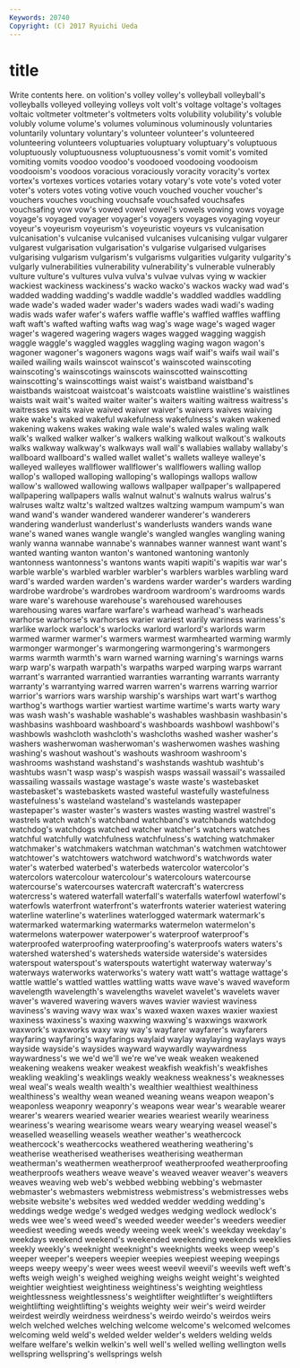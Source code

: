 ```yaml
---
Keywords: 20740 
Copyright: (C) 2017 Ryuichi Ueda
---
```


# title

Write contents here.
on volition's volley volley's volleyball volleyball's volleyballs volleyed
volleying volleys volt volt's voltage voltage's voltages voltaic voltmeter voltmeter's
voltmeters volts volubility volubility's voluble volubly volume volume's volumes voluminous
voluminously voluntaries voluntarily voluntary voluntary's volunteer volunteer's volunteered volunteering volunteers
voluptuaries voluptuary voluptuary's voluptuous voluptuously voluptuousness voluptuousness's vomit vomit's vomited
vomiting vomits voodoo voodoo's voodooed voodooing voodooism voodooism's voodoos voracious
voraciously voracity voracity's vortex vortex's vortexes vortices votaries votary votary's
vote vote's voted voter voter's voters votes voting votive vouch
vouched voucher voucher's vouchers vouches vouching vouchsafe vouchsafed vouchsafes vouchsafing
vow vow's vowed vowel vowel's vowels vowing vows voyage voyage's
voyaged voyager voyager's voyagers voyages voyaging voyeur voyeur's voyeurism voyeurism's
voyeuristic voyeurs vs vulcanisation vulcanisation's vulcanise vulcanised vulcanises vulcanising vulgar
vulgarer vulgarest vulgarisation vulgarisation's vulgarise vulgarised vulgarises vulgarising vulgarism vulgarism's
vulgarisms vulgarities vulgarity vulgarity's vulgarly vulnerabilities vulnerability vulnerability's vulnerable vulnerably
vulture vulture's vultures vulva vulva's vulvae vulvas vying w wackier
wackiest wackiness wackiness's wacko wacko's wackos wacky wad wad's wadded
wadding wadding's waddle waddle's waddled waddles waddling wade wade's waded
wader wader's waders wades wadi wadi's wading wadis wads wafer
wafer's wafers waffle waffle's waffled waffles waffling waft waft's wafted
wafting wafts wag wag's wage wage's waged wager wager's wagered
wagering wagers wages wagged wagging waggish waggle waggle's waggled waggles
waggling waging wagon wagon's wagoner wagoner's wagoners wagons wags waif
waif's waifs wail wail's wailed wailing wails wainscot wainscot's wainscoted
wainscoting wainscoting's wainscotings wainscots wainscotted wainscotting wainscotting's wainscottings waist waist's
waistband waistband's waistbands waistcoat waistcoat's waistcoats waistline waistline's waistlines waists
wait wait's waited waiter waiter's waiters waiting waitress waitress's waitresses
waits waive waived waiver waiver's waivers waives waiving wake wake's
waked wakeful wakefulness wakefulness's waken wakened wakening wakens wakes waking
wale wale's waled wales waling walk walk's walked walker walker's
walkers walking walkout walkout's walkouts walks walkway walkway's walkways wall
wall's wallabies wallaby wallaby's wallboard wallboard's walled wallet wallet's wallets
walleye walleye's walleyed walleyes wallflower wallflower's wallflowers walling wallop wallop's
walloped walloping walloping's wallopings wallops wallow wallow's wallowed wallowing wallows
wallpaper wallpaper's wallpapered wallpapering wallpapers walls walnut walnut's walnuts walrus
walrus's walruses waltz waltz's waltzed waltzes waltzing wampum wampum's wan
wand wand's wander wandered wanderer wanderer's wanderers wandering wanderlust wanderlust's
wanderlusts wanders wands wane wane's waned wanes wangle wangle's wangled
wangles wangling waning wanly wanna wannabe wannabe's wannabes wanner wannest
want want's wanted wanting wanton wanton's wantoned wantoning wantonly wantonness
wantonness's wantons wants wapiti wapiti's wapitis war war's warble warble's
warbled warbler warbler's warblers warbles warbling ward ward's warded warden
warden's wardens warder warder's warders warding wardrobe wardrobe's wardrobes wardroom
wardroom's wardrooms wards ware ware's warehouse warehouse's warehoused warehouses warehousing
wares warfare warfare's warhead warhead's warheads warhorse warhorse's warhorses warier
wariest warily wariness wariness's warlike warlock warlock's warlocks warlord warlord's
warlords warm warmed warmer warmer's warmers warmest warmhearted warming warmly
warmonger warmonger's warmongering warmongering's warmongers warms warmth warmth's warn warned
warning warning's warnings warns warp warp's warpath warpath's warpaths warped
warping warps warrant warrant's warranted warrantied warranties warranting warrants warranty
warranty's warrantying warred warren warren's warrens warring warrior warrior's warriors
wars warship warship's warships wart wart's warthog warthog's warthogs wartier
wartiest wartime wartime's warts warty wary was wash wash's washable
washable's washables washbasin washbasin's washbasins washboard washboard's washboards washbowl washbowl's
washbowls washcloth washcloth's washcloths washed washer washer's washers washerwoman washerwoman's
washerwomen washes washing washing's washout washout's washouts washroom washroom's washrooms
washstand washstand's washstands washtub washtub's washtubs wasn't wasp wasp's waspish
wasps wassail wassail's wassailed wassailing wassails wastage wastage's waste waste's
wastebasket wastebasket's wastebaskets wasted wasteful wastefully wastefulness wastefulness's wasteland wasteland's
wastelands wastepaper wastepaper's waster waster's wasters wastes wasting wastrel wastrel's
wastrels watch watch's watchband watchband's watchbands watchdog watchdog's watchdogs watched
watcher watcher's watchers watches watchful watchfully watchfulness watchfulness's watching watchmaker
watchmaker's watchmakers watchman watchman's watchmen watchtower watchtower's watchtowers watchword watchword's
watchwords water water's waterbed waterbed's waterbeds watercolor watercolor's watercolors watercolour
watercolour's watercolours watercourse watercourse's watercourses watercraft watercraft's watercress watercress's watered
waterfall waterfall's waterfalls waterfowl waterfowl's waterfowls waterfront waterfront's waterfronts waterier
wateriest watering waterline waterline's waterlines waterlogged watermark watermark's watermarked watermarking
watermarks watermelon watermelon's watermelons waterpower waterpower's waterproof waterproof's waterproofed waterproofing
waterproofing's waterproofs waters waters's watershed watershed's watersheds waterside waterside's watersides
waterspout waterspout's waterspouts watertight waterway waterway's waterways waterworks waterworks's watery
watt watt's wattage wattage's wattle wattle's wattled wattles wattling watts
wave wave's waved waveform wavelength wavelength's wavelengths wavelet wavelet's wavelets
waver waver's wavered wavering wavers waves wavier waviest waviness waviness's
waving wavy wax wax's waxed waxen waxes waxier waxiest waxiness
waxiness's waxing waxwing waxwing's waxwings waxwork waxwork's waxworks waxy way
way's wayfarer wayfarer's wayfarers wayfaring wayfaring's wayfarings waylaid waylay waylaying
waylays ways wayside wayside's waysides wayward waywardly waywardness waywardness's we
we'd we'll we're we've weak weaken weakened weakening weakens weaker
weakest weakfish weakfish's weakfishes weakling weakling's weaklings weakly weakness weakness's
weaknesses weal weal's weals wealth wealth's wealthier wealthiest wealthiness wealthiness's
wealthy wean weaned weaning weans weapon weapon's weaponless weaponry weaponry's
weapons wear wear's wearable wearer wearer's wearers wearied wearier wearies
weariest wearily weariness weariness's wearing wearisome wears weary wearying weasel
weasel's weaselled weaselling weasels weather weather's weathercock weathercock's weathercocks weathered
weathering weathering's weatherise weatherised weatherises weatherising weatherman weatherman's weathermen weatherproof
weatherproofed weatherproofing weatherproofs weathers weave weave's weaved weaver weaver's weavers
weaves weaving web web's webbed webbing webbing's webmaster webmaster's webmasters
webmistress webmistress's webmistresses webs website website's websites wed wedded wedder
wedding wedding's weddings wedge wedge's wedged wedges wedging wedlock wedlock's
weds wee wee's weed weed's weeded weeder weeder's weeders weedier
weediest weeding weeds weedy weeing week week's weekday weekday's weekdays
weekend weekend's weekended weekending weekends weeklies weekly weekly's weeknight weeknight's
weeknights weeks weep weep's weeper weeper's weepers weepier weepies weepiest
weeping weepings weeps weepy weepy's weer wees weest weevil weevil's
weevils weft weft's wefts weigh weigh's weighed weighing weighs weight
weight's weighted weightier weightiest weightiness weightiness's weighting weightless weightlessness weightlessness's
weightlifter weightlifter's weightlifters weightlifting weightlifting's weights weighty weir weir's weird
weirder weirdest weirdly weirdness weirdness's weirdo weirdo's weirdos weirs welch
welched welches welching welcome welcome's welcomed welcomes welcoming weld weld's
welded welder welder's welders welding welds welfare welfare's welkin welkin's
well well's welled welling wellington wells wellspring wellspring's wellsprings welsh
